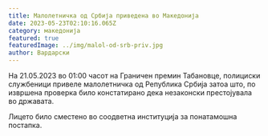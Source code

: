 ```yaml
---
title: Малолетничка од Србија приведена во Македонија
date: 2023-05-23T02:10:16.065Z
category: македонија
featured: true
featuredImage: ../img/malol-od-srb-priv.jpg
author: Вардарски
---
```

<!--StartFragment-->

На 21.05.2023 во 01:00 часот на Граничен премин Табановце, полициски службеници привеле малолетничка од Република Србија затоа што, по извршена проверка било констатирано дека незаконски престојувала во државата.

Лицето било сместено во соодветна институција за понатамошна постапка.

<!--EndFragment-->
